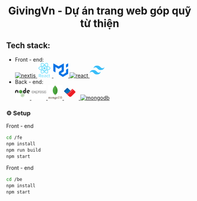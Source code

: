 <h1 align='center'>GivingVn - Dự án trang web góp quỹ từ thiện</h1>
<p>  </p>

<h2>Tech stack: </h2>
<ul>
    <li>Front - end:</li>
    
 <a href="https://nextjs.org/" target="_blank" rel="noreferrer"> 
    <img src="https://cdn.worldvectorlogo.com/logos/nextjs-2.svg" alt="nextjs" width="40" height="40"/> 
 </a> 
 <a href="https://reactjs.org/" target="_blank" rel="noreferrer"> 
    <img src="https://raw.githubusercontent.com/devicons/devicon/master/icons/react/react-original-wordmark.svg" alt="react" width="40" height="40"/> 
 </a> 
 <a href="https://mui.com/" target="_blank" rel="noreferrer" > 
    <svg xmlns="http://www.w3.org/2000/svg" width="40" height="40" viewBox="0 0 24 24" fill="none" class="css-pgi4ag"><path fill-rule="evenodd" clip-rule="evenodd" fill="#0073E6" d="M24 5.601V1.592a.344.344 0 0 0-.514-.298l-2.64 1.508a.688.688 0 0 0-.346.597v4.009c0 .264.285.43.514.298l2.64-1.508A.688.688 0 0 0 24 5.6ZM.515 1.295l7.643 4.383a.688.688 0 0 0 .684 0l7.643-4.383a.344.344 0 0 1 .515.298v12.03c0 .235-.12.453-.319.58l-4.65 2.953 3.11 1.832c.22.13.495.127.713-.009l4.61-2.878a.344.344 0 0 0 .161-.292v-4.085c0-.254.14-.486.362-.606l2.507-1.346a.344.344 0 0 1 .506.303v7.531c0 .244-.13.47-.34.593l-7.834 4.592a.688.688 0 0 1-.71-.009l-5.953-3.681A.344.344 0 0 1 9 18.808v-3.624c0-.115.057-.222.153-.286l4.04-2.694a.688.688 0 0 0 .307-.572v-4.39a.137.137 0 0 0-.208-.117l-4.44 2.664a.688.688 0 0 1-.705.002L3.645 7.123a.138.138 0 0 0-.208.118v7.933a.344.344 0 0 1-.52.295L.5 14.019C.19 13.833 0 13.497 0 13.135V1.593c0-.264.286-.43.515-.298Z"></path></svg>
 </a> 
 <a href="https://lucide.dev/" target="_blank" rel="noreferrer"> 
    <img src="https://lucide.dev/logo.dark.svg" alt="react" width="40" height="40"/> 
 </a> 
 <a href="https://tailwindcss.com/" target="_blank" rel="noreferrer"> 
    <svg xmlns="http://www.w3.org/2000/svg" width="40" height="40" fill="none" viewBox="0 0 54 33"><g clip-path="url(#prefix__clip0)"><path fill="#38bdf8" fill-rule="evenodd" d="M27 0c-7.2 0-11.7 3.6-13.5 10.8 2.7-3.6 5.85-4.95 9.45-4.05 2.054.513 3.522 2.004 5.147 3.653C30.744 13.09 33.808 16.2 40.5 16.2c7.2 0 11.7-3.6 13.5-10.8-2.7 3.6-5.85 4.95-9.45 4.05-2.054-.513-3.522-2.004-5.147-3.653C36.756 3.11 33.692 0 27 0zM13.5 16.2C6.3 16.2 1.8 19.8 0 27c2.7-3.6 5.85-4.95 9.45-4.05 2.054.514 3.522 2.004 5.147 3.653C17.244 29.29 20.308 32.4 27 32.4c7.2 0 11.7-3.6 13.5-10.8-2.7 3.6-5.85 4.95-9.45 4.05-2.054-.513-3.522-2.004-5.147-3.653C23.256 19.31 20.192 16.2 13.5 16.2z" clip-rule="evenodd"/></g><defs><clipPath id="prefix__clip0"><path fill="#fff" d="M0 0h54v32.4H0z"/></clipPath></defs></svg>
 </a>

 <li>Back - end:</li>
 <a href="https://nodejs.org" target="_blank" rel="noreferrer"> 
    <img src="https://raw.githubusercontent.com/devicons/devicon/master/icons/nodejs/nodejs-original-wordmark.svg" alt="nodejs" width="40" height="40"/> 
 </a>
 <a href="https://expressjs.com" target="_blank" rel="noreferrer"> 
    <img src="https://raw.githubusercontent.com/devicons/devicon/master/icons/express/express-original-wordmark.svg" alt="express" width="40" height="40"/> 
 </a> 
 <a href="https://www.mongodb.com/" target="_blank" rel="noreferrer"> 
    <img src="https://raw.githubusercontent.com/devicons/devicon/master/icons/mongodb/mongodb-original-wordmark.svg" alt="mongodb" width="40" height="40"/> 
 </a> 
 <a href="https://sandbox.vnpayment.vn/apis/" target="_blank" rel="noreferrer"> 
    <svg  xmlns="http://www.w3.org/2000/svg" viewBox="0 0 70 42"  width="40" height="40" ><path fill='#005baa' d="M30.18,13.68l-4,4-.2.2-1.27,1.27-.94.95-1.27,1.27-.2.19-.55.56-.2.19h0l-1.87,1.87h0l-.2.19a8.4,8.4,0,0,1-1.84,1.39,7.83,7.83,0,0,1-1,.47,8.07,8.07,0,0,1-2.42.53,8.47,8.47,0,0,1-1.51,0,8.17,8.17,0,0,1-3.12-1,5.52,5.52,0,0,1-1.2-.84h0l-.23-.23L.87,17.33l-.15-.15a2.61,2.61,0,0,1-.34-.46A2.74,2.74,0,0,1,0,15.32a1.69,1.69,0,0,1,0-.23c0-.12,0-.24,0-.35l0-.13,0,0a2.8,2.8,0,0,1,.5-1,2.09,2.09,0,0,1,.2-.22l.13-.13L8.68,5.51h0L13.38.82A2.79,2.79,0,0,1,17.19.69Z"/><path fill='#ed1c24' d="M16.05,31.12a4.36,4.36,0,0,1-1.83-.41l-1.49-1.48-.37-.36-.06-.07-.69-.69L8.14,24.6l.23.23a5.52,5.52,0,0,0,1.21.85,8.17,8.17,0,0,0,3.12,1,8.47,8.47,0,0,0,1.51,0,8.07,8.07,0,0,0,2.42-.53,7.83,7.83,0,0,0,1-.47,8.4,8.4,0,0,0,1.84-1.39l.2-.19h0l1.87-1.87h0l.2-.19.55-.56.2-.19,1.27-1.27.94-.95L26,17.87l.2-.2,8.05-8L37.55,6l0,0,.18-.17a2.6,2.6,0,0,1,3.67,0l1.82,1.82h0l.06,0a3,3,0,0,0-2.22.85l-6.15,6-.06.07L24.17,25.21h0l-3.95,3.87,0,0-.24.25a7,7,0,0,1-1.83,1.28,5,5,0,0,1-1.18.4,4.45,4.45,0,0,1-.71.09Z"/><path fill='#ed1c24' d="M53.08,21.17l-.2.2-8.71,8.84L35,39.5a7.54,7.54,0,0,1-.92.79l0,0-.13.09h0a8.43,8.43,0,0,1-10.71-.75h0L23,39.49l-1.57-1.57L17,33.49,15.52,32l-.2-.21a4.37,4.37,0,0,0,.72.06h.21a4.83,4.83,0,0,0,.84-.11,5.39,5.39,0,0,0,1.35-.46,7.86,7.86,0,0,0,2-1.42l.27-.29,3.4-3.34h0l11.69-11.5.06-.08L41.6,9.09a2.27,2.27,0,0,1,2.83-.25l1.34,1.35h0l7.3,7.31a1.71,1.71,0,0,1,.18.2A2.59,2.59,0,0,1,53.08,21.17Z"/><path fill='#009edb' d="M24.86,11.49a.56.56,0,0,1-.76,0A8.87,8.87,0,1,0,11.51,24l2.7,2.72a.21.21,0,0,1,0,.06h0a8,8,0,0,1-1.47,0l-2-2a9.93,9.93,0,0,1,14.1-14h0A.53.53,0,0,1,24.86,11.49Z"/><path fill='#009edb' d="M29,14.89l-.75.74-1.31-1.32a.53.53,0,0,1,0-.75.53.53,0,0,1,.75,0Z"/><path fill='#009edb' d="M17.68,25.74l0,0a7.4,7.4,0,0,1-1,.46L13,22.52a6.8,6.8,0,0,1-.78-8.64.54.54,0,0,1,.74-.14.53.53,0,0,1,.13.74,5.74,5.74,0,0,0,.66,7.29Z"/><path fill='#009edb' d="M26.76,17.1l0,0-.55.55-.18.18-4.13-4.17A5.74,5.74,0,0,0,16,12.27a.53.53,0,1,1-.33-1,6.77,6.77,0,0,1,6.93,1.68Z"/><path fill='#009edb' d="M24.55,19.32l-.75.75-4.15-4.18A2.6,2.6,0,0,0,16,19.56l2.67,2.69a.53.53,0,0,1-.75.75L15.2,20.31a3.67,3.67,0,0,1,5.21-5.16Z"/><path fill='#009edb' d="M22.33,21.53l0,0-.55.56-.18.17L17.43,18.1a.53.53,0,0,1,.75-.75Z"/></svg>
 </a> 
 <a href="https://www.mongodb.com/" target="_blank" rel="noreferrer"> 
    <img src="https://cdn.haitrieu.com/wp-content/uploads/2022/10/Logo-MoMo-Circle.png" alt="mongodb" width="40" height="40"/> 
 </a>
 
</ul>



<h3> ⚙️ Setup </h3>
<p>Front - end</p>

```bash
cd /fe
npm install
npm run build
npm start
```

<p>Front - end</p>

```bash
cd /be
npm install
npm start
```